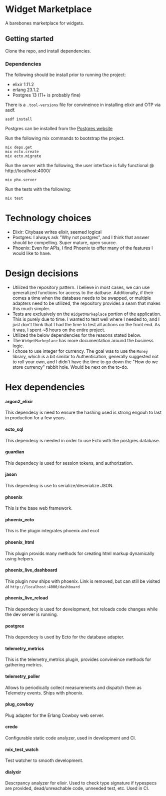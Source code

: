 # Widget Marketplace

A barebones marketplace for widgets.

## Getting started

Clone the repo, and install dependencies.

### Dependencies

The following should be install prior to running the project:

- elixir 1.11.2
- erlang 23.1.2
- Postgres 13 (11+ is probably fine)

There is a `.tool-versions` file for convineince in installing elixir and OTP via asdf.

```
asdf install
```

Postgres can be installed from the [Postgres website](https://postgresapp.com/)

Run the following mix commands to bootstrap the project.
```
mix deps.get
mix ecto.create
mix ecto.migrate
```

Run the server with the following, the user interface is fully functional @ http://localhost:4000/
```
mix phx.server
```

Run the tests with the following:
```
mix test
```

# Technology choices
- Elixir: Citybase writes elixir, seemed logical
- Postgres: I always ask "Why not postgres", and I think that answer should be compelling. Super mature, open source.
- Phoenix: Even for APIs, I find Phoenix to offer many of the features I would like to have.

# Design decisions
- Utilized the repository pattern. I believe in most cases, we can use generalized functions for access to the datbase. Additionally, if their comes a time when the database needs to be swapped, or multiple adapters need to be utilized, the repository provides a seam that makes this much simpler.
- Tests are exclusively on the `WidgetMarkeplace` portion of the application. This is purely due to time. I wanted to test well where I needed to, and I just don't think that I had the time to test all actions on the front end. As it was, I spent ~8 hours on the entire project.
- Utilized the below dependencies for the reasons stated below.
- The `WidgetMarkeplace` has more documentation around the business logic.
- I chose to use integer for currency. The goal was to use the `Money` library, which is a bit similar to Authentication, generally suggested not to roll your own, and I didn't have the time to go down the "How do we store currency" rabbit hole. Would be next on the to-do.

# Hex dependencies

#### argon2_elixir
This dependecy is need to ensure the hashing used is strong engouh to last in production for a few years.

#### ecto_sql
This dependecy is needed in order to use Ecto with the postgres database.

#### guardian
This dependecy is used for session tokens, and authorization.

#### jason
This dependecy is use to serialize/deserialize JSON.

#### phoenix
This is the base web framework.

#### phoenix_ecto
This is the plugin integrates phoenix and ecot

#### phoenix_html
This plugin provids many methods for creating html markup dynamically using helpers.

#### phoenix_live_dashboard
This plugin now ships with phoenix. Link is removed, but can still be visited at `http://localhost:4000/dashboard`

#### phoenix_live_reload
This dependecy is used for development, hot reloads code changes while the dev server is running.

#### postgrex
This dependecy is used by Ecto for the database adapter.

#### telemetry_metrics
This is the telemetry_metrics plugin, provides convineince methods for gathering metrics.

#### telemetry_poller
Allows to periodically collect measurements and dispatch them as Telemetry events. Ships with phoenix.

#### plug_cowboy
Plug adapter for the Erlang Cowboy web server.

#### credo
Configurable static code analyzer, used in development and CI.

#### mix_test_watch
Test watcher to smooth development.

#### dialyxir
Descrpancy analyzer for elixir. Used to check type signature if typespecs are provided, dead/unreachable code, unneeded test, etc. Used in CI.



